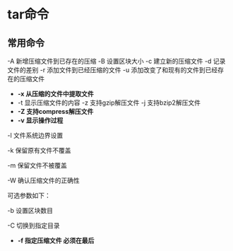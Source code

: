 # tar命令

## 常用命令
-A 新增压缩文件到已存在的压缩
-B 设置区块大小
-c 建立新的压缩文件
-d 记录文件的差别
-r 添加文件到已经压缩的文件
-u 添加改变了和现有的文件到已经存在的压缩文件
* **-x 从压缩的文件中提取文件**
* -t 显示压缩文件的内容
-z 支持gzip解压文件
-j 支持bzip2解压文件
* **-Z 支持compress解压文件**
* **-v 显示操作过程**

-l 文件系统边界设置

-k 保留原有文件不覆盖

-m 保留文件不被覆盖

-W 确认压缩文件的正确性

可选参数如下：

-b 设置区块数目

-C 切换到指定目录

* **-f 指定压缩文件 必须在最后** 